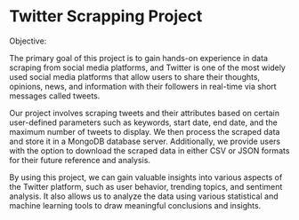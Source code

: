 # Twitter Scrapping Project

Objective: 

The primary goal of this project is to gain hands-on experience in data scraping from social media platforms, and Twitter is one of the most widely used social media platforms that allow users to share their thoughts, opinions, news, and information with their followers in real-time via short messages called tweets.

Our project involves scraping tweets and their attributes based on certain user-defined parameters such as keywords, start date, end date, and the maximum number of tweets to display. We then process the scraped data and store it in a MongoDB database server. Additionally, we provide users with the option to download the scraped data in either CSV or JSON formats for their future reference and analysis.

By using this project, we can gain valuable insights into various aspects of the Twitter platform, such as user behavior, trending topics, and sentiment analysis. It also allows us to analyze the data using various statistical and machine learning tools to draw meaningful conclusions and insights.
